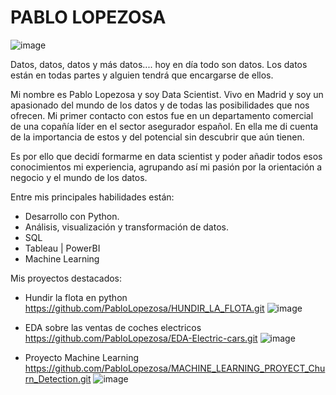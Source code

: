 # PABLO LOPEZOSA


![image](https://user-images.githubusercontent.com/97469174/168233945-5024f32a-31ca-4d68-822a-9dd93d376230.png)



Datos, datos, datos y más datos.... hoy en día todo son datos. Los datos están en todas partes y alguien tendrá que encargarse de ellos.

Mi nombre es Pablo Lopezosa y soy Data Scientist. Vivo en Madrid y soy un apasionado del mundo de los datos y de todas las posibilidades que nos ofrecen. Mi primer contacto con estos fue en un departamento comercial de una copañía líder en el sector asegurador español. En ella me di cuenta de la importancia de estos y del potencial sin descubrir que aún tienen.

Es por ello que decidí formarme en data scientist y poder añadir todos esos conocimientos mi experiencia, agrupando así mi pasión por la orientación a negocio y el mundo de los datos. 

Entre mis principales habilidades están:
- Desarrollo con Python.
- Análisis, visualización y transformación de datos.
- SQL
- Tableau | PowerBI 
- Machine Learning

Mis proyectos destacados: 


- Hundir la flota en python https://github.com/PabloLopezosa/HUNDIR_LA_FLOTA.git 
![image](https://user-images.githubusercontent.com/97469174/168178260-1be4efea-3d05-4f17-bddf-5209efb70b2c.png)



- EDA sobre las ventas de coches electricos https://github.com/PabloLopezosa/EDA-Electric-cars.git
![image](https://user-images.githubusercontent.com/97469174/168177312-ae8b3356-793c-4763-b9f6-c783245b32a8.png)



- Proyecto Machine Learning https://github.com/PabloLopezosa/MACHINE_LEARNING_PROYECT_Churn_Detection.git
![image](https://user-images.githubusercontent.com/97469174/168178192-c64a6e65-9ece-4488-86ae-5cdc7bd9c8e0.png)




